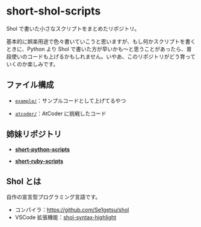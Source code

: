 # short-shol-scripts

Shol で書いた小さなスクリプトをまとめたリポジトリ。

基本的に娯楽用途で色々書いていこうと思いますが、もし何かスクリプトを書くときに、Python より Shol で書いた方が早いかも〜と思うことがあったら、普段使いのコードも上げるかもしれません。いやあ、このリポジトリがどう育っていくのか楽しみです。

## ファイル構成

- [`example/`](example/)：サンプルコードとして上げてるやつ

- [`atcoder/`](atcoder/)：AtCoder に挑戦したコード

## 姉妹リポジトリ

- [**short-python-scripts**](https://github.com/Se1getsu/short-python-scripts)

- [**short-ruby-scripts**](https://github.com/Se1getsu/short-ruby-scripts)

## Shol とは

自作の宣言型プログラミング言語です。

- コンパイラ：https://github.com/Se1getsu/shol
- VSCode 拡張機能：[shol-syntax-highlight](https://marketplace.visualstudio.com/items?itemName=Se1getsu.shol-syntax-highlight)
